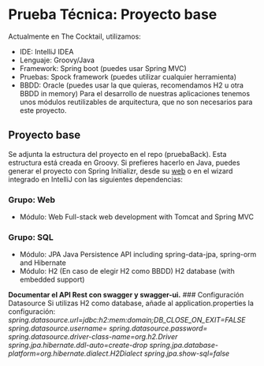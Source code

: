 # Prueba Técnica: Proyecto base
Actualmente en The Cocktail, utilizamos:
- IDE: IntelliJ IDEA
- Lenguaje: Groovy/Java
- Framework: Spring boot (puedes usar Spring MVC)
- Pruebas: Spock framework (puedes utilizar cualquier herramienta)
- BBDD: Oracle (puedes usar la que quieras, recomendamos H2 u otra BBDD in memory)
Para el desarrollo de nuestras aplicaciones tenemos unos módulos reutilizables de arquitectura, que no son necesarios para este proyecto.
## Proyecto base
Se adjunta la estructura del proyecto en el repo (pruebaBack). Esta estructura está creada en Groovy. Si prefieres hacerlo en Java, puedes generar el proyecto con  Spring Initializr, desde su [web](https://start.spring.io/) o en el wizard integrado en IntelliJ con las siguientes dependencias:
### Grupo: Web
- Módulo: Web
Full-stack web development with Tomcat and Spring MVC
### Grupo: SQL
- Módulo: JPA
Java Persistence API including spring-data-jpa, spring-orm and Hibernate
- Módulo: H2 (En caso de elegir H2 como BBDD)
H2 database (with embedded support)

**Documentar el API Rest con swagger y swagger-ui.**
### Configuración Datasource
Si utilizas H2 como database, añade al application.properties la configuración:
*spring.datasource.url=jdbc:h2:mem:domain;DB_CLOSE_ON_EXIT=FALSE*
*spring.datasource.username=*
*spring.datasource.password=*
*spring.datasource.driver-class-name=org.h2.Driver*
*spring.jpa.hibernate.ddl-auto=create-drop*
*spring.jpa.database-platform=org.hibernate.dialect.H2Dialect*
*spring.jpa.show-sql=false*
